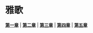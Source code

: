 # 雅歌
 **[第一章](圣经/圣经(吕振中译本)/lzz/260/001.md)** |
 **[第二章](圣经/圣经(吕振中译本)/lzz/260/002.md)** |
 **[第三章](圣经/圣经(吕振中译本)/lzz/260/003.md)** |
 **[第四章](圣经/圣经(吕振中译本)/lzz/260/004.md)** |
 **[第五章](圣经/圣经(吕振中译本)/lzz/260/005.md)**